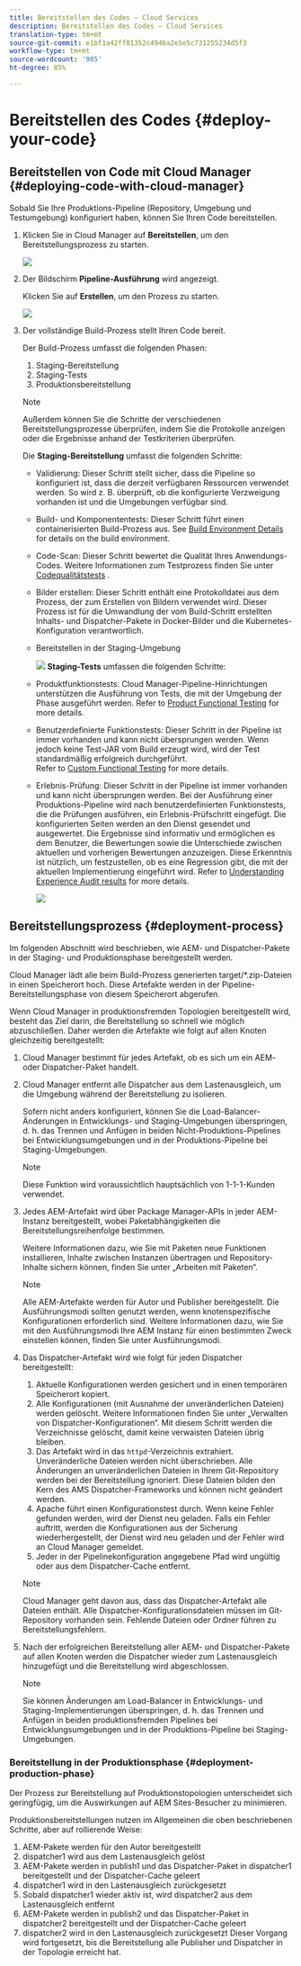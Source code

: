 ```yaml
---
title: Bereitstellen des Codes – Cloud Services
description: Bereitstellen des Codes – Cloud Services
translation-type: tm+mt
source-git-commit: e1bf1a42ff81352c4946a2e5e5c731255234d5f3
workflow-type: tm+mt
source-wordcount: '985'
ht-degree: 85%

---
```



# Bereitstellen des Codes {#deploy-your-code}

## Bereitstellen von Code mit Cloud Manager {#deploying-code-with-cloud-manager}

Sobald Sie Ihre Produktions-Pipeline (Repository, Umgebung und Testumgebung) konfiguriert haben, können Sie Ihren Code bereitstellen.

1. Klicken Sie in Cloud Manager auf **Bereitstellen**, um den Bereitstellungsprozess zu starten.

   ![](assets/deploy-code1.png)


1. Der Bildschirm **Pipeline-Ausführung** wird angezeigt.

   Klicken Sie auf **Erstellen**, um den Prozess zu starten.

   ![](assets/deploy-code2.png)

1. Der vollständige Build-Prozess stellt Ihren Code bereit.

   Der Build-Prozess umfasst die folgenden Phasen:

   1. Staging-Bereitstellung
   1. Staging-Tests
   1. Produktionsbereitstellung

   >[!NOTE]
   >
   >Außerdem können Sie die Schritte der verschiedenen Bereitstellungsprozesse überprüfen, indem Sie die Protokolle anzeigen oder die Ergebnisse anhand der Testkriterien überprüfen.

   Die **Staging-Bereitstellung** umfasst die folgenden Schritte:

   * Validierung: Dieser Schritt stellt sicher, dass die Pipeline so konfiguriert ist, dass die derzeit verfügbaren Ressourcen verwendet werden. So wird z. B. überprüft, ob die konfigurierte Verzweigung vorhanden ist und die Umgebungen verfügbar sind.
   * Build- und Komponententests: Dieser Schritt führt einen containerisierten Build-Prozess aus. See [Build Environment Details](/help/onboarding/getting-access-to-aem-in-cloud/build-environment-details.md) for details on the build environment.
   * Code-Scan: Dieser Schritt bewertet die Qualität Ihres Anwendungs-Codes. Weitere Informationen zum Testprozess finden Sie unter [Codequalitätstests](/help/implementing/cloud-manager/code-quality-testing.md) .
   * Bilder erstellen: Dieser Schritt enthält eine Protokolldatei aus dem Prozess, der zum Erstellen von Bildern verwendet wird. Dieser Prozess ist für die Umwandlung der vom Build-Schritt erstellten Inhalts- und Dispatcher-Pakete in Docker-Bilder und die Kubernetes-Konfiguration verantwortlich.
   * Bereitstellen in der Staging-Umgebung

      ![](assets/stage-deployment.png)
   **Staging-Tests** umfassen die folgenden Schritte:

   * Produktfunktionstests: Cloud Manager-Pipeline-Hinrichtungen unterstützen die Ausführung von Tests, die mit der Umgebung der Phase ausgeführt werden.
Refer to [Product Functional Testing](/help/implementing/cloud-manager/functional-testing.md#product-functional-testing) for more details.

   * Benutzerdefinierte Funktionstests: Dieser Schritt in der Pipeline ist immer vorhanden und kann nicht übersprungen werden. Wenn jedoch keine Test-JAR vom Build erzeugt wird, wird der Test standardmäßig erfolgreich durchgeführt.\
      Refer to [Custom Functional Testing](/help/implementing/cloud-manager/functional-testing.md#custom-functional-testing) for more details.

   * Erlebnis-Prüfung: Dieser Schritt in der Pipeline ist immer vorhanden und kann nicht übersprungen werden. Bei der Ausführung einer Produktions-Pipeline wird nach benutzerdefinierten Funktionstests, die die Prüfungen ausführen, ein Erlebnis-Prüfschritt eingefügt. Die konfigurierten Seiten werden an den Dienst gesendet und ausgewertet. Die Ergebnisse sind informativ und ermöglichen es dem Benutzer, die Bewertungen sowie die Unterschiede zwischen aktuellen und vorherigen Bewertungen anzuzeigen. Diese Erkenntnis ist nützlich, um festzustellen, ob es eine Regression gibt, die mit der aktuellen Implementierung eingeführt wird.
Refer to [Understanding Experience Audit results](/help/implementing/cloud-manager/experience-audit-testing.md) for more details.

      ![](assets/testing-tab.png)





## Bereitstellungsprozess {#deployment-process}

Im folgenden Abschnitt wird beschrieben, wie AEM- und Dispatcher-Pakete in der Staging- und Produktionsphase bereitgestellt werden.

Cloud Manager lädt alle beim Build-Prozess generierten target/*.zip-Dateien in einen Speicherort hoch. Diese Artefakte werden in der Pipeline-Bereitstellungsphase von diesem Speicherort abgerufen.

Wenn Cloud Manager in produktionsfremden Topologien bereitgestellt wird, besteht das Ziel darin, die Bereitstellung so schnell wie möglich abzuschließen. Daher werden die Artefakte wie folgt auf allen Knoten gleichzeitig bereitgestellt:

1. Cloud Manager bestimmt für jedes Artefakt, ob es sich um ein AEM- oder Dispatcher-Paket handelt.
1. Cloud Manager entfernt alle Dispatcher aus dem Lastenausgleich, um die Umgebung während der Bereitstellung zu isolieren.

   Sofern nicht anders konfiguriert, können Sie die Load-Balancer-Änderungen in Entwicklungs- und Staging-Umgebungen überspringen, d. h. das Trennen und Anfügen in beiden Nicht-Produktions-Pipelines bei Entwicklungsumgebungen und in der Produktions-Pipeline bei Staging-Umgebungen.

   >[!NOTE]
   >
   >Diese Funktion wird voraussichtlich hauptsächlich von 1-1-1-Kunden verwendet.

1. Jedes AEM-Artefakt wird über Package Manager-APIs in jeder AEM-Instanz bereitgestellt, wobei Paketabhängigkeiten die Bereitstellungsreihenfolge bestimmen.

   Weitere Informationen dazu, wie Sie mit Paketen neue Funktionen installieren, Inhalte zwischen Instanzen übertragen und Repository-Inhalte sichern können, finden Sie unter „Arbeiten mit Paketen“.

   >[!NOTE]
   >
   >Alle AEM-Artefakte werden für Autor und Publisher bereitgestellt. Die Ausführungsmodi sollten genutzt werden, wenn knotenspezifische Konfigurationen erforderlich sind. Weitere Informationen dazu, wie Sie mit den Ausführungsmodi Ihre AEM Instanz für einen bestimmten Zweck einstellen können, finden Sie unter Ausführungsmodi.

1. Das Dispatcher-Artefakt wird wie folgt für jeden Dispatcher bereitgestellt:

   1. Aktuelle Konfigurationen werden gesichert und in einen temporären Speicherort kopiert.
   1. Alle Konfigurationen (mit Ausnahme der unveränderlichen Dateien) werden gelöscht. Weitere Informationen finden Sie unter „Verwalten von Dispatcher-Konfigurationen“. Mit diesem Schritt werden die Verzeichnisse gelöscht, damit keine verwaisten Dateien übrig bleiben.
   1. Das Artefakt wird in das `httpd`-Verzeichnis extrahiert. Unveränderliche Dateien werden nicht überschrieben. Alle Änderungen an unveränderlichen Dateien in Ihrem Git-Repository werden bei der Bereitstellung ignoriert. Diese Dateien bilden den Kern des AMS Dispatcher-Frameworks und können nicht geändert werden.
   1. Apache führt einen Konfigurationstest durch. Wenn keine Fehler gefunden werden, wird der Dienst neu geladen. Falls ein Fehler auftritt, werden die Konfigurationen aus der Sicherung wiederhergestellt, der Dienst wird neu geladen und der Fehler wird an Cloud Manager gemeldet.
   1. Jeder in der Pipelinekonfiguration angegebene Pfad wird ungültig oder aus dem Dispatcher-Cache entfernt.

   >[!NOTE]
   >
   >Cloud Manager geht davon aus, dass das Dispatcher-Artefakt alle Dateien enthält. Alle Dispatcher-Konfigurationsdateien müssen im Git-Repository vorhanden sein. Fehlende Dateien oder Ordner führen zu Bereitstellungsfehlern.

1. Nach der erfolgreichen Bereitstellung aller AEM- und Dispatcher-Pakete auf allen Knoten werden die Dispatcher wieder zum Lastenausgleich hinzugefügt und die Bereitstellung wird abgeschlossen.

   >[!NOTE]
   >
   >Sie können Änderungen am Load-Balancer in Entwicklungs- und Staging-Implementierungen überspringen, d. h. das Trennen und Anfügen in beiden produktionsfremden Pipelines bei Entwicklungsumgebungen und in der Produktions-Pipeline bei Staging-Umgebungen.

### Bereitstellung in der Produktionsphase {#deployment-production-phase}

Der Prozess zur Bereitstellung auf Produktionstopologien unterscheidet sich geringfügig, um die Auswirkungen auf AEM Sites-Besucher zu minimieren.

Produktionsbereitstellungen nutzen im Allgemeinen die oben beschriebenen Schritte, aber auf rollierende Weise:

1. AEM-Pakete werden für den Autor bereitgestellt
1. dispatcher1 wird aus dem Lastenausgleich gelöst
1. AEM-Pakete werden in publish1 und das Dispatcher-Paket in dispatcher1 bereitgestellt und der Dispatcher-Cache geleert
1. dispatcher1 wird in den Lastenausgleich zurückgesetzt
1. Sobald dispatcher1 wieder aktiv ist, wird dispatcher2 aus dem Lastenausgleich entfernt
1. AEM-Pakete werden in publish2 und das Dispatcher-Paket in dispatcher2 bereitgestellt und der Dispatcher-Cache geleert
1. dispatcher2 wird in den Lastenausgleich zurückgesetzt
Dieser Vorgang wird fortgesetzt, bis die Bereitstellung alle Publisher und Dispatcher in der Topologie erreicht hat.


